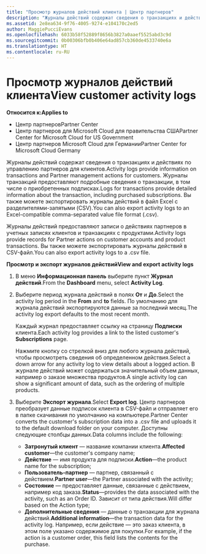 ```yaml
---
title: "Просмотр журналов действий клиента | Центр партнеров"
description: "Журналы действий содержат сведения о транзакциях и действиях по управлению партнерами для клиентов."
ms.assetid: 2e8ea634-9f76-4005-9274-e104170c2ed5
author: MaggiePucciEvans
ms.openlocfilehash: 6033b58f52889f8656b3827a0aaef5525abd3c9d
ms.sourcegitcommit: 0b00306bfb0b406e64ad857cb360de4533740e6a
ms.translationtype: HT
ms.contentlocale: ru-RU
---
```

# <a name="view-customer-activity-logs"></a><span data-ttu-id="1b992-103">Просмотр журналов действий клиента</span><span class="sxs-lookup"><span data-stu-id="1b992-103">View customer activity logs</span></span>

**<span data-ttu-id="1b992-104">Относится к:</span><span class="sxs-lookup"><span data-stu-id="1b992-104">Applies to</span></span>**

-  <span data-ttu-id="1b992-105">Центр партнеров</span><span class="sxs-lookup"><span data-stu-id="1b992-105">Partner Center</span></span>
-  <span data-ttu-id="1b992-106">Центр партнеров для Microsoft Cloud для правительства США</span><span class="sxs-lookup"><span data-stu-id="1b992-106">Partner Center for Microsoft Cloud for US Government</span></span>
-  <span data-ttu-id="1b992-107">Центр партнеров Microsoft Cloud для Германии</span><span class="sxs-lookup"><span data-stu-id="1b992-107">Partner Center for Microsoft Cloud Germany</span></span>


<span data-ttu-id="1b992-108">Журналы действий содержат сведения о транзакциях и действиях по управлению партнеров для клиентов.</span><span class="sxs-lookup"><span data-stu-id="1b992-108">Activity logs provide information on transactions and Partner management actions for customers.</span></span> <span data-ttu-id="1b992-109">Журналы транзакций предоставляют подробные сведения о транзакции, в том числе о приобретенных подписках.</span><span class="sxs-lookup"><span data-stu-id="1b992-109">Logs for transactions provide detailed information about the transaction, including purchased subscriptions.</span></span> <span data-ttu-id="1b992-110">Вы также можете экспортировать журналы действий в файл Excel с разделителями-запятыми (CSV).</span><span class="sxs-lookup"><span data-stu-id="1b992-110">You can also export activity logs to an Excel-compatible comma-separated value file format (.csv).</span></span>

<span data-ttu-id="1b992-111">Журналы действий предоставляют записи о действиях партнеров в учетных записях клиентов и транзакциях с продуктами.</span><span class="sxs-lookup"><span data-stu-id="1b992-111">Activity logs provide records for Partner actions on customer accounts and product transactions.</span></span> <span data-ttu-id="1b992-112">Вы также можете экспортировать журналы действий в CSV-файл.</span><span class="sxs-lookup"><span data-stu-id="1b992-112">You can also export activity logs to a .csv file.</span></span>

**<span data-ttu-id="1b992-113">Просмотр и экспорт журналов действий</span><span class="sxs-lookup"><span data-stu-id="1b992-113">View and export activity logs</span></span>**

1.  <span data-ttu-id="1b992-114">В меню **Информационная панель** выберите пункт **Журнал действий**.</span><span class="sxs-lookup"><span data-stu-id="1b992-114">From the **Dashboard** menu, select **Activity Log**.</span></span>
2.  <span data-ttu-id="1b992-115">Выберите период журнала действий в полях **От** и **До**.</span><span class="sxs-lookup"><span data-stu-id="1b992-115">Select the activity log period in the **From** and **to** fields.</span></span> <span data-ttu-id="1b992-116">По умолчанию для журнала действий экспортируются данные за последний месяц.</span><span class="sxs-lookup"><span data-stu-id="1b992-116">The activity log export defaults to the most recent month.</span></span>

    <span data-ttu-id="1b992-117">Каждый журнал предоставляет ссылку на страницу **Подписки** клиента.</span><span class="sxs-lookup"><span data-stu-id="1b992-117">Each activity log provides a link to the listed customer's **Subscriptions** page.</span></span>

    <span data-ttu-id="1b992-118">Нажмите кнопку со стрелкой вниз для любого журнала действий, чтобы просмотреть сведения об определенном действия.</span><span class="sxs-lookup"><span data-stu-id="1b992-118">Select a down arrow for any activity log to view details about a logged action.</span></span> <span data-ttu-id="1b992-119">В журнале действий может содержаться значительный объем данных, например о заказе множества продуктов.</span><span class="sxs-lookup"><span data-stu-id="1b992-119">A single activity log can show a significant amount of data, such as the ordering of multiple products.</span></span>

3.  <span data-ttu-id="1b992-120">Выберите **Экспорт журнала**.</span><span class="sxs-lookup"><span data-stu-id="1b992-120">Select **Export log**.</span></span> <span data-ttu-id="1b992-121">Центр партнеров преобразует данные подписок клиента в CSV-файл и отправляет его в папке скачивания по умолчанию на компьютере.</span><span class="sxs-lookup"><span data-stu-id="1b992-121">Partner Center converts the customer's subscription data into a .csv file and uploads it to the default download folder on your computer.</span></span> <span data-ttu-id="1b992-122">Доступны следующие столбцы данных.</span><span class="sxs-lookup"><span data-stu-id="1b992-122">Data columns include the following:</span></span>
    -   <span data-ttu-id="1b992-123">**Затронутый клиент** — название компании клиента.</span><span class="sxs-lookup"><span data-stu-id="1b992-123">**Affected customer**—the customer's company name;</span></span>
    -   <span data-ttu-id="1b992-124">**Действие** — имя продукта для подписки.</span><span class="sxs-lookup"><span data-stu-id="1b992-124">**Action**—the product name for the subscription;</span></span>
    -   <span data-ttu-id="1b992-125">**Пользователь-партнер** — партнер, связанный с действием.</span><span class="sxs-lookup"><span data-stu-id="1b992-125">**Partner user**—the Partner associated with the activity;</span></span>
    -   <span data-ttu-id="1b992-126">**Состояние** — предоставляет данные, связанные с действием, например код заказа.</span><span class="sxs-lookup"><span data-stu-id="1b992-126">**Status**—provides the data associated with the activity, such as an Order ID.</span></span> <span data-ttu-id="1b992-127">Зависит от типа действия.</span><span class="sxs-lookup"><span data-stu-id="1b992-127">Will differ based on the Action type;</span></span>
    -   <span data-ttu-id="1b992-128">**Дополнительные сведения** — данные о транзакции для журнала действий.</span><span class="sxs-lookup"><span data-stu-id="1b992-128">**Additional information**—the transaction data for the activity log.</span></span> <span data-ttu-id="1b992-129">Например, если действие — это заказ клиента, в этом поле указано содержимое для покупки.</span><span class="sxs-lookup"><span data-stu-id="1b992-129">For example, if the action is a customer order, this field lists the contents for the purchase.</span></span>

 

 




